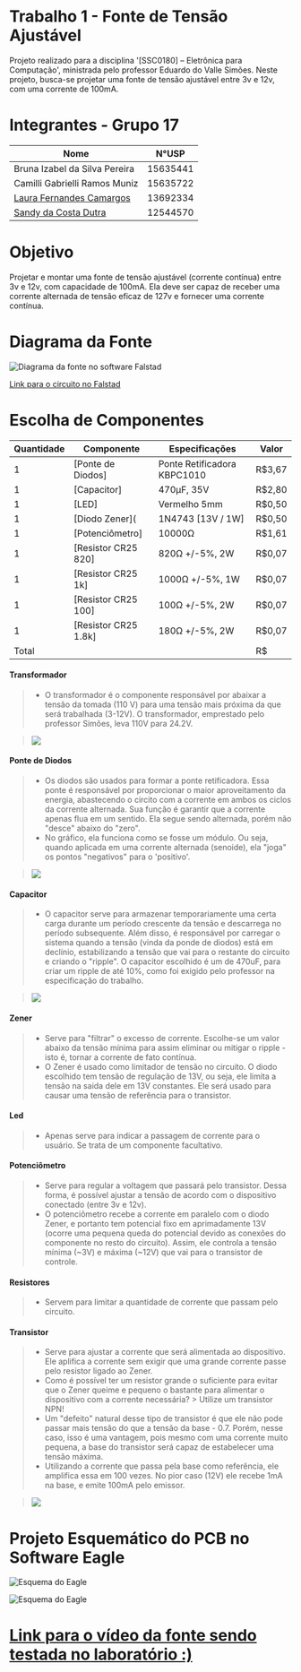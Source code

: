 # Trabalho 1 - Fonte de Tensão Ajustável
Projeto realizado para a disciplina '[SSC0180] – Eletrônica para Computação', ministrada pelo professor Eduardo do Valle Simões. Neste projeto, busca-se projetar uma fonte de tensão ajustável entre 3v e 12v, com uma corrente de 100mA. 


# Integrantes - Grupo 17

| **Nome**              | **N°USP**|
|--------------------------------|----------|
| Bruna Izabel da Silva Pereira| 15635441 | 
| Camilli Gabrielli Ramos Muniz| 15635722 |
| [Laura Fernandes Camargos](https://github.com/laurafcamargos)| 13692334 |
| [Sandy da Costa Dutra](https://github.com/sandycdutra)| 12544570 |



# Objetivo
Projetar e montar uma fonte de tensão ajustável (corrente contínua) entre 3v e 12v, com capacidade de 100mA. Ela deve ser capaz de receber uma corrente alternada de tensão eficaz de 127v e fornecer uma corrente contínua.

# Diagrama da Fonte
![Diagrama da fonte no software Falstad](img/circuit-20240626-0729.png "Diagrama da fonte no software Falstad")

[Link para o circuito no Falstad](https://tinyurl.com/2ehnnvpj)


# Escolha de Componentes

| Quantidade  | Componente  | Especificações   | Valor  |
|---|---|---|---|
| 1 | [Ponte de Diodos] | Ponte Retificadora KBPC1010 |R$3,67| 
| 1 | [Capacitor] |470µF, 35V|R$2,80|
| 1 | [LED] |Vermelho 5mm|R$0,50|
| 1 | [Diodo Zener]( |1N4743 [13V / 1W]|R$0,50|
| 1 | [Potenciômetro] |10000Ω|R$1,61|
| 1 | [Resistor CR25 820] |820Ω +/-5%, 2W|R$0,07|
| 1 | [Resistor CR25 1k] |1000Ω +/-5%, 1W|R$0,07|
| 1 | [Resistor CR25 100] |100Ω +/-5%, 2W|R$0,07|
| 1 | [Resistor CR25 1.8k] |180Ω +/-5%, 2W|R$0,07|
| Total | | |R$|

#### Transformador
> * O transformador é o componente responsável por abaixar a tensão da tomada (110 V) para uma tensão mais próxima da que será trabalhada (3-12V). O transformador, emprestado pelo professor Simões, leva 110V para 24.2V.

>  ![](img/transformador.gif)
#### Ponte de Diodos
> * Os diodos são usados para formar a ponte retificadora. Essa ponte é responsável por proporcionar o maior aproveitamento da energia, abastecendo o circito com a corrente em ambos os ciclos da corrente alternada. Sua função é garantir que a corrente apenas flua em um sentido. Ela segue sendo alternada, porém não "desce" abaixo do "zero".
> * No gráfico, ela funciona como se fosse um módulo. Ou seja, quando aplicada em uma corrente alternada (senoide), ela "joga" os pontos "negativos" para o 'positivo'.

>  ![](img/ponte.gif)

#### Capacitor
> * O capacitor serve para armazenar temporariamente uma certa carga durante um período crescente da tensão e descarrega no período subsequente. Além disso, é responsável por carregar o sistema quando a tensão (vinda da ponde de diodos) está em declínio, estabilizando a tensão que vai para o restante do circuito e criando o "ripple". O capacitor escolhido é um de 470uF, para criar um ripple de até 10%, como foi exigido pelo professor na especificação do trabalho.

>  ![](img/capac.gif)

#### Zener
> * Serve para "filtrar" o excesso de corrente. Escolhe-se um valor abaixo da tensão mínima para assim eliminar ou mitigar o ripple - isto é, tornar a corrente de fato contínua. 
> * O Zener é usado como limitador de tensão no circuito. O diodo escolhido tem tensão de regulação de 13V, ou seja, ele limita a tensão na saida dele em 13V constantes. Ele será usado para causar uma tensão de referência para o transistor.

#### Led
> * Apenas serve para indicar a passagem de corrente para o usuário. Se trata de um componente facultativo.

#### Potenciômetro 
> * Serve para regular a voltagem que passará pelo transistor. Dessa forma, é possível ajustar a tensão de acordo com o dispositivo conectado (entre 3v e 12v).
> * O potenciômetro recebe a corrente em paralelo com o diodo Zener, e portanto tem potencial fixo em aprimadamente 13V (ocorre uma pequena queda do potencial devido as conexões do componente no resto do circuito). Assim, ele controla a tensão mínima (~3V) e máxima (~12V) que vai para o transistor de controle.

#### Resistores
> * Servem para limitar a quantidade de corrente que passam pelo circuito.

#### Transistor 
> * Serve para ajustar a corrente que será alimentada ao dispositivo. Ele aplifica a corrente sem exigir que uma grande corrente passe pelo resistor ligado ao Zener. 
> * Como é possível ter um resistor grande o suficiente para evitar que o Zener queime e pequeno o bastante para alimentar o dispositivo com a corrente necessária? > Utilize um transistor NPN!
> * Um "defeito" natural desse tipo de transistor é que ele não pode passar mais tensão do que a tensão da base - 0.7. Porém, nesse caso, isso é uma vantagem, pois mesmo com uma corrente muito pequena, a base do transistor será capaz de estabelecer uma tensão máxima.
> * Utilizando a corrente que passa pela base como referência, ele amplifica essa em 100 vezes. No pior caso (12V) ele recebe 1mA na base, e emite 100mA pelo emissor.

>  ![](img/transistor.gif) 

# Projeto Esquemático do PCB no Software Eagle
![Esquema do Eagle](img/photo_2024-06-27_01-11-25.jpg "Esquema do Eagle")

![Esquema do Eagle](img/photo_2024-06-27_01-11-38.jpg "Esquema do Eagle")

# [Link para o vídeo da fonte sendo testada no laboratório :)](https://youtu.be/FP3eQh2uglU) 


